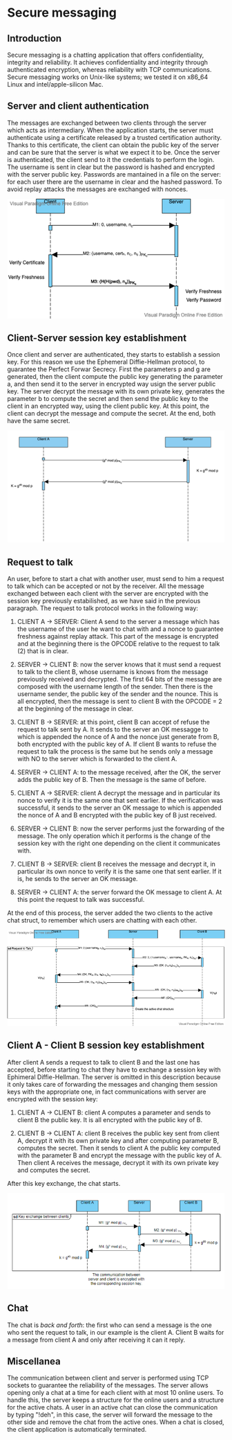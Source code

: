 # Secure messaging

## Introduction

Secure messaging is a chatting application that offers confidentiality, integrity and reliability. It achieves confidentiality and integrity through authenticated encryption, whereas reliability with TCP communications.
Secure messaging works on Unix-like systems; we tested it on x86_64 Linux and intel/apple-silicon Mac.

## Server and client authentication

The messages are exchanged between two clients through the server which acts as intermediary. When the application starts, the server must authenticate using a certificate released by a trusted certification authority. Thanks to this certificate, the client can obtain the public key of the server and can be sure that the server is what we expect it to be. Once the server is authenticated, the client send to it the credentials to perform the login. The username is sent in clear but the password is hashed and encrypted with the server public key. Passwords are mantained in a file on the server: for each user there are the username in clear and the hashed password. To avoid replay attacks the messages are exchanged with nonces.

![alt text](resources/authentication.png "Authentication")

## Client-Server session key establishment

Once client and server are authenticated, they starts to establish a session key. For this reason we use the Ephemeral Diffie-Hellman protocol, to guarantee the Perfect Forwar Secrecy. First the parameters p and g are generated, then the client compute the public key generating the parameter a, and then send it to the server in encrypted way usign the server public key. The server decrypt the message with its own private key, generates the parameter b to compute the secret and then send the public key to the client in an encrypted way, using the client public key. At this point, the client can decrypt the message and compute the secret. At the end, both have the same secret.

![alt text](resources/ke_client-server.png "Client-Server Key Establishment")

## Request to talk

An user, before to start a chat with another user, must send to him a request to talk which can be accepted or not by the receiver. All the message exchanged between each client with the server are encrypted with the session key previously estabilished, as we have said in the previous paragraph. The request to talk protocol works in the following way:

1) CLIENT A -> SERVER: Client A send to the server a message which has the username of the user he want to chat with and a nonce to guarantee freshness against replay attack. This part of the message is encrypted and at the beginning there is the OPCODE relative to the request to talk (2) that is in clear.

2) SERVER -> CLIENT B: now the server knows that it must send a request to talk to the client B, whose username is knows from the message previously received and decrypted. The first 64 bits of the message are composed with the username length of the sender. Then there is the username sender, the public key of the sender and the nounce. This is all encrypted, then the message is sent to client B with the OPCODE = 2 at the beginning of the message in clear.

3) CLIENT B -> SERVER: at this point, client B can accept of refuse the request to talk sent by A.  It sends to the server an OK messagge to which is appended the nonce of A and the nonce just generate from B, both encrypted with the public key of A. If client B wants to refuse the request to talk the process is the same but he sends only a message with NO to the server which is forwarded to the client A.

4) SERVER -> CLIENT A: to the message received, after the OK, the server adds the public key of B. Then the message is the same of before.

5) CLIENT A -> SERVER: client A decrypt the message and in particular its nonce to verify it is the same one that sent earlier. If the verification was successful, it sends to the server an OK message to which is appended the nonce of A and B encrypted with the public key of B just received.

6) SERVER -> CLIENT B: now the server performs just the forwarding of the message. The only operation which it performs is the change of the session key with the right one depending on the client it communicates with.

7) CLIENT B -> SERVER: client B receives the message and decrypt it, in particular its own nonce to verify it is the same one that sent earlier. If it is, he sends to the server an OK message.

8) SERVER -> CLIENT A: the server forward the OK message to client A. At this point the request to talk was successful.

At the end of this process, the server added the two clients to the active chat struct, to remember which users are chatting with each other.

![alt text](resources/request-to-talk.png)

## Client A - Client B session key establishment

After client A sends a request to talk to client B and the last one has accepted, before starting to chat they have to exchange a session key with Ephimeral Diffie-Hellman. The server is omitted in this description because it only takes care of forwarding the messages and changing them session keys with the appropriate one, in fact communications with server are encrypted with the session key:

1) CLIENT A -> CLIENT B: client A computes a parameter and sends to client B the public key. It is all encrypted with the public key of B.

2) CLIENT B -> CLIENT A: client B receives the public key sent from client A, decrypt it with its own private key and after computing parameter B, computes the secret. Then it sends to client A the public key computed with the parameter B and encrypt the message with the public key of A. Then client A receives the message, decrypt it with its own private key and computes the secret.

After this key exchange, the chat starts.

![alt text](resources/ke_clientA-clientB.png)

## Chat

The chat is *back and forth*: the first who can send a message is the one who sent the request to talk, in our example is the client A. Client B waits for a message from client A and only after receiving it can it reply.

## Miscellanea

The communication between client and server is performed using TCP sockets to guarantee the reliability of the messages.
The server allows opening only a chat at a time for each client with at most 10 online users.
To handle this, the server keeps a structure for the online users and a structure for the active chats.
A user in an active chat can close the communication by typing "!deh", in this case, the server will forward the message to the other side and remove the chat from the active ones.
When a chat is closed, the client application is automatically terminated.
